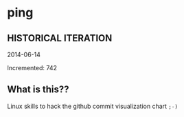 # ping

## HISTORICAL ITERATION
2014-06-14

Incremented: 742

## What is this?? 
Linux skills to hack the github commit visualization chart `;-)`
